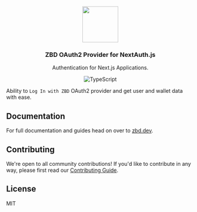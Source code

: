 <p align="center">
  <br/>
  <a href="https://nextauth.zbd.dev" target="_blank"><img width="96px" src="https://authjs.dev/img/logo/logo-sm.png" /></a>
  <h3 align="center">ZBD OAuth2 Provider for NextAuth.js</h3>
  <p align="center">Authentication for Next.js Applications.</p>
  <p align="center" style="align: center;">
    <img src="https://img.shields.io/badge/TypeScript-blue?style=flat-square" alt="TypeScript" />
  </p>
</p>

Ability to `Log In with ZBD` OAuth2 provider and get user and wallet data with ease.

## Documentation

For full documentation and guides head on over to [zbd.dev](https://zbd.dev).

## Contributing

We're open to all community contributions! If you'd like to contribute in any way, please first read
our [Contributing Guide](https://github.com/nextauthjs/.github/blob/main/CONTRIBUTING.md).

## License

MIT